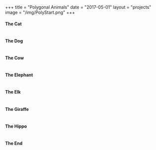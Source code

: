+++
title = "Polygonal Animals"
date = "2017-05-01"
layout = "projects"
image = "/img/PolyStart.png"
+++


<h4>The Cat</h4>

<img id="polyanimal-normal" src="\img\PolyCat.png" alt="">


<h4>The Dog</h4>

<img id="polyanimal-normal" src="\img\PolyDog.png" alt="">


<h4>The Cow</h4>

<img id="polyanimal-normal" src="\img\PolyCow.png" alt="">


<h4>The Elephant</h4>

<img id="polyanimal-normal" src="\img\PolyElephant.png" alt="">


<h4>The Elk</h4>

<img id="polyanimal-normal" src="\img\PolyElk.png" alt="">


<h4>The Giraffe</h4>

<img id="polyanimal-normal" src="\img\PolyGiraffe.png" alt="">


<h4>The Hippo</h4>

<img id="polyanimal-normal" src="\img\PolyHippo.png" alt="">



<h4>The End</h4>